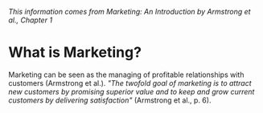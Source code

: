 *This information comes from Marketing: An Introduction by Armstrong et al., Chapter 1*

# What is Marketing?

Marketing can be seen as the managing of profitable relationships with customers (Armstrong et al.). 
*"The twofold goal of marketing is to attract new customers by promising superior value and to keep and grow current customers by delivering satisfaction"* (Armstrong et al., p. 6).

